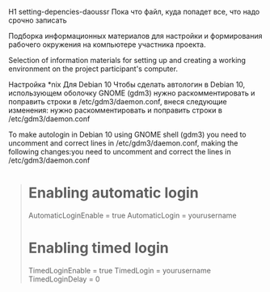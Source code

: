 H1 setting-depencies-daoussr
Пока что файл, куда попадет все, что надо срочно записать

Подборка информационных материалов для настройки и формирования рабочего окружения на компьютере участника проекта.

Selection of information materials for setting up and creating a working environment on the project participant's computer.

Настройка *nix
Для Debian 10
Чтобы сделать автологин в Debian 10, использующем оболочку GNOME (gdm3) нужно раскомментировать и поправить строки в /etc/gdm3/daemon.conf, внеся следующие изменения: нужно раскомментировать и поправить строки в /etc/gdm3/daemon.conf

To make autologin in Debian 10 using GNOME shell (gdm3) you need to uncomment and correct lines in /etc/gdm3/daemon.conf, making the following changes:you need to uncomment and correct the lines in /etc/gdm3/daemon.conf

># Enabling automatic login
> AutomaticLoginEnable = true
> AutomaticLogin = yourusername
>
># Enabling timed login
> TimedLoginEnable = true
> TimedLogin = yourusername
> TimedLoginDelay = 0

